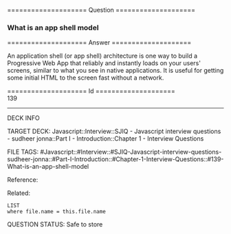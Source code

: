==================== Question ====================  

### What is an app shell model  

==================== Answer ====================  

An application shell (or app shell) architecture is one way to build a
Progressive Web App that reliably and instantly loads on your users' screens,
similar to what you see in native applications. It is useful for getting some
initial HTML to the screen fast without a network.

==================== Id ====================  
139
<!--ID: 1707879877072-->

---

DECK INFO

TARGET DECK: Javascript::Interview::SJIQ - Javascript interview questions - sudheer jonna::Part I - Introduction::Chapter 1 - Interview Questions

FILE TAGS: #Javascript::#Interview::#SJIQ-Javascript-interview-questions-sudheer-jonna::#Part-I-Introduction::#Chapter-1-Interview-Questions::#139-What-is-an-app-shell-model

Reference:

Related:

```dataview
LIST
where file.name = this.file.name
```
QUESTION STATUS: Safe to store
